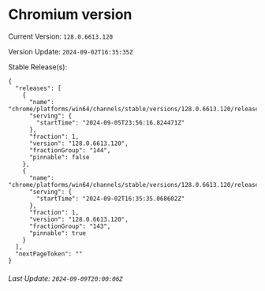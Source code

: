 # Chromium version

Current Version: `128.0.6613.120`

Version Update: `2024-09-02T16:35:35Z`

Stable Release(s):
```
{
  "releases": [
    {
      "name": "chrome/platforms/win64/channels/stable/versions/128.0.6613.120/releases/1725580576",
      "serving": {
        "startTime": "2024-09-05T23:56:16.824471Z"
      },
      "fraction": 1,
      "version": "128.0.6613.120",
      "fractionGroup": "144",
      "pinnable": false
    },
    {
      "name": "chrome/platforms/win64/channels/stable/versions/128.0.6613.120/releases/1725294935",
      "serving": {
        "startTime": "2024-09-02T16:35:35.068602Z"
      },
      "fraction": 1,
      "version": "128.0.6613.120",
      "fractionGroup": "143",
      "pinnable": true
    }
  ],
  "nextPageToken": ""
}
```

###### Last Update: `2024-09-09T20:00:06Z`
        